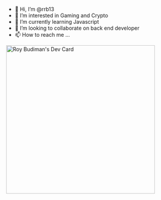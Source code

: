 - 👋 Hi, I’m @rrb13
- 👀 I’m interested in Gaming and Crypto
- 🌱 I’m currently learning Javascript
- 💞️ I’m looking to collaborate on back end developer
- 📫 How to reach me ...

<!---
rrb13/rrb13 is a ✨ special ✨ repository because its `README.md` (this file) appears on your GitHub profile.
You can click the Preview link to take a look at your changes.
--->
<a href="https://app.daily.dev/rrb13"><img src="https://api.daily.dev/devcards/3002585f34574b3dbbcf9d1d9c64bc93.png?r=qct" width="400" alt="Roy Budiman's Dev Card"/></a>

